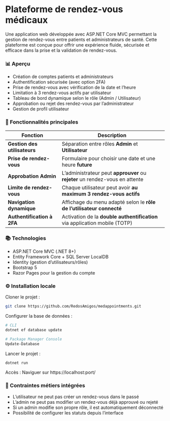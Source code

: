 # Plateforme de rendez-vous médicaux

Une application web développée avec ASP.NET Core MVC permettant la gestion de rendez-vous entre patients et administrateurs de santé. Cette plateforme est conçue pour offrir une expérience fluide, sécurisée et efficace dans la prise et la validation de rendez-vous.

### 📊 Aperçu

- Création de comptes patients et administrateurs
- Authentification sécurisée (avec option 2FA)
- Prise de rendez-vous avec vérification de la date et l’heure
- Limitation à 3 rendez-vous actifs par utilisateur
- Tableau de bord dynamique selon le rôle (Admin / Utilisateur)
- Approbation ou rejet des rendez-vous par l’administrateur
- Gestion de profil utilisateur

### 🚀 Fonctionnalités principales

| **Fonction**                 | **Description**                                                              |
| ---------------------------- | ---------------------------------------------------------------------------- |
| **Gestion des utilisateurs** | Séparation entre rôles **Admin** et **Utilisateur**                          |
| **Prise de rendez-vous**     | Formulaire pour choisir une date et une heure **future**                     |
| **Approbation Admin**        | L’administrateur peut **approuver** ou **rejeter** un rendez-vous en attente |
| **Limite de rendez-vous**    | Chaque utilisateur peut avoir **au maximum 3 rendez-vous actifs**            |
| **Navigation dynamique**     | Affichage du menu adapté selon le **rôle de l’utilisateur connecté**         |
| **Authentification à 2FA**   | Activation de la **double authentification** via application mobile (TOTP)   |

### 📚 Technologies

- ASP.NET Core MVC (.NET 8+)
- Entity Framework Core + SQL Server LocalDB
- Identity (gestion d’utilisateurs/rôles)
- Bootstrap 5
- Razor Pages pour la gestion du compte

### ⚙️ Installation locale

Cloner le projet :
```bash
git clone https://github.com/RedosAmigos/medappointments.git
```
Configurer la base de données :
```bash
# CLI
dotnet ef database update

# Package Manager Console
Update-Database
```
Lancer le projet :
```bash
dotnet run
```
Accès :
Naviguer sur https://localhost:port/

### 🚫 Contraintes métiers intégrées

- L’utilisateur ne peut pas créer un rendez-vous dans le passé
- L’admin ne peut pas modifier un rendez-vous déjà approuvé ou rejeté
- Si un admin modifie son propre rôle, il est automatiquement déconnecté
- Possibilité de configurer les statuts depuis l’interface
